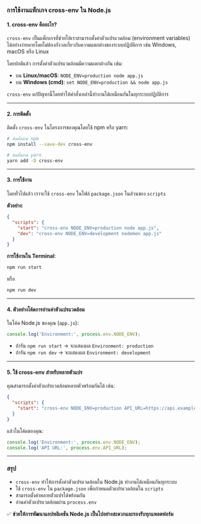 ### การใช้งานแพ็กเกจ **cross-env** ใน Node.js

#### **1. cross-env คืออะไร?**
`cross-env` เป็นแพ็กเกจที่ช่วยให้เราสามารถตั้งค่าตัวแปรแวดล้อม (environment variables) ได้อย่างง่ายดายโดยไม่ต้องกังวลเกี่ยวกับความแตกต่างของระบบปฏิบัติการ เช่น Windows, macOS หรือ Linux

โดยปกติแล้ว การตั้งค่าตัวแปรแวดล้อมมีความแตกต่างกัน เช่น:
- บน **Linux/macOS**: `NODE_ENV=production node app.js`
- บน **Windows (cmd)**: `set NODE_ENV=production && node app.js`

`cross-env` แก้ปัญหานี้โดยทำให้คำสั่งเหล่านี้ทำงานได้เหมือนกันในทุกระบบปฏิบัติการ

---

#### **2. การติดตั้ง**
ติดตั้ง `cross-env` ในโครงการของคุณโดยใช้ npm หรือ yarn:

```sh
# ติดตั้งผ่าน npm
npm install --save-dev cross-env

# ติดตั้งผ่าน yarn
yarn add -D cross-env
```

---

#### **3. การใช้งาน**
โดยทั่วไปแล้ว เราจะใช้ `cross-env` ในไฟล์ `package.json` ในส่วนของ `scripts`

**ตัวอย่าง**:
```json
{
  "scripts": {
    "start": "cross-env NODE_ENV=production node app.js",
    "dev": "cross-env NODE_ENV=development nodemon app.js"
  }
}
```

**การใช้งานใน Terminal**:
```sh
npm run start
```
หรือ
```sh
npm run dev
```

---

#### **4. ตัวอย่างโค้ดการอ่านค่าตัวแปรแวดล้อม**
ในโค้ด Node.js ของคุณ (`app.js`):
```js
console.log('Environment:', process.env.NODE_ENV);
```

- ถ้ารัน `npm run start` → จะแสดงผล `Environment: production`
- ถ้ารัน `npm run dev` → จะแสดงผล `Environment: development`

---

#### **5. ใช้ cross-env สำหรับหลายตัวแปร**
คุณสามารถตั้งค่าตัวแปรแวดล้อมหลายตัวพร้อมกันได้ เช่น:
```json
{
  "scripts": {
    "start": "cross-env NODE_ENV=production API_URL=https://api.example.com node app.js"
  }
}
```
แล้วในโค้ดของคุณ:
```js
console.log('Environment:', process.env.NODE_ENV);
console.log('API URL:', process.env.API_URL);
```

---

### **สรุป**
- `cross-env` ทำให้การตั้งค่าตัวแปรแวดล้อมใน Node.js ทำงานได้เหมือนกันทุกระบบ
- ใช้ `cross-env` ใน `package.json` เพื่อกำหนดตัวแปรแวดล้อมใน `scripts`
- สามารถตั้งค่าหลายตัวแปรได้พร้อมกัน
- อ่านค่าตัวแปรแวดล้อมผ่าน `process.env`

✅ **ช่วยให้การพัฒนาแอปพลิเคชัน Node.js เป็นไปอย่างสะดวกและรองรับทุกแพลตฟอร์ม**

